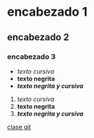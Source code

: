 # encabezado 1
## encabezado 2
### encabezado 3

- *texto cursiva*
- **texto negrita**
- ***texto negrita y cursiva***

1. *texto cursiva*
2. **texto negrita**
3. ***texto negrita y cursiva***

[clase git](https://drive.google.com/file/d/1XSGULmyOyH20Lqq3WYZwXUnoH3j6cL63/view)
